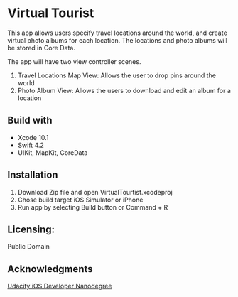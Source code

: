 # Virtual Tourist
This app allows users specify travel locations around the world, and create virtual photo albums for each location. The locations and photo albums will be stored in Core Data.

The app will have two view controller scenes.
1. Travel Locations Map View: Allows the user to drop pins around the world
2. Photo Album View: Allows the users to download and edit an album for a location


## Build with
* Xcode 10.1
* Swift 4.2
* UIKit, MapKit, CoreData 

## Installation
1. Download Zip file and open VirtualTourtist.xcodeproj
2. Chose build target iOS Simulator or iPhone
3. Run app by selecting Build button or Command + R

## Licensing:
Public Domain

## Acknowledgments
[Udacity iOS Developer Nanodegree](https://eu.udacity.com/course/ios-developer-nanodegree--nd003)
